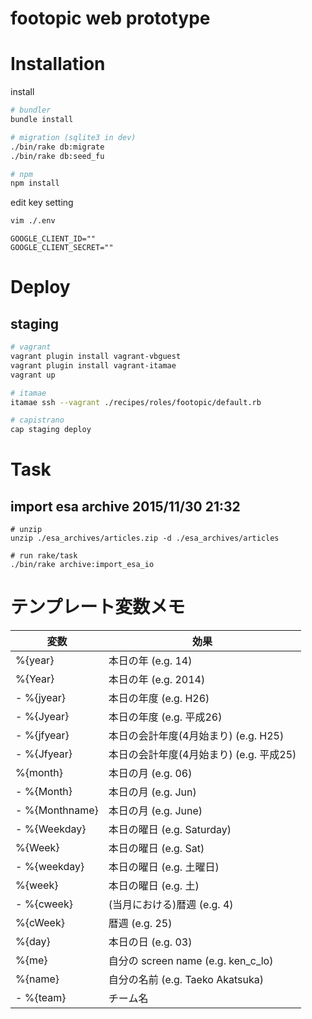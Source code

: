 footopic web prototype
===

# Installation

install

```sh
# bundler
bundle install

# migration (sqlite3 in dev)
./bin/rake db:migrate
./bin/rake db:seed_fu

# npm
npm install

```

edit key setting

```sh
vim ./.env

```

```sh:.env
GOOGLE_CLIENT_ID=""
GOOGLE_CLIENT_SECRET=""
```

# Deploy
## staging

```sh
# vagrant
vagrant plugin install vagrant-vbguest
vagrant plugin install vagrant-itamae
vagrant up

# itamae
itamae ssh --vagrant ./recipes/roles/footopic/default.rb

# capistrano
cap staging deploy

```



# Task

## import esa archive 2015/11/30 21:32

```
# unzip
unzip ./esa_archives/articles.zip -d ./esa_archives/articles

# run rake/task
./bin/rake archive:import_esa_io
```


# テンプレート変数メモ

| 変数                    | 効果                                    |
|-------------------------|-----------------------------------------|
| %{year}                 | 本日の年 (e.g. 14)                      |
| %{Year}                 | 本日の年 (e.g. 2014)                    |
| - %{jyear}              | 本日の年度 (e.g. H26)                   |
| - %{Jyear}              | 本日の年度 (e.g. 平成26)                |
| - %{jfyear}             | 本日の会計年度(4月始まり) (e.g. H25)    |
| - %{Jfyear}             | 本日の会計年度(4月始まり) (e.g. 平成25) |
| %{month}                | 本日の月 (e.g. 06)                      |
| - %{Month}              | 本日の月 (e.g. Jun)                     |
| - %{Monthname}          | 本日の月 (e.g. June)                    |
| - %{Weekday}            | 本日の曜日 (e.g. Saturday)              |
| %{Week}                 | 本日の曜日 (e.g. Sat)                   |
| - %{weekday}            | 本日の曜日 (e.g. 土曜日)                |
| %{week}                 | 本日の曜日 (e.g. 土)                    |
| - %{cweek}              | (当月における)暦週 (e.g. 4)             |
| %{cWeek}                | 暦週 (e.g. 25)                          |
| %{day}                  | 本日の日 (e.g. 03)                      |
| %{me}                   | 自分の screen name (e.g. ken_c_lo)      |
| %{name}                 | 自分の名前 (e.g. Taeko Akatsuka)        |
| - %{team}               | チーム名                                |
